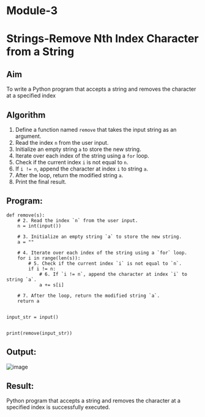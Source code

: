 # Module-3
# Strings-Remove Nth Index Character from a String

## Aim
To write a Python program that accepts a string and removes the character at a specified index

## Algorithm
1. Define a function named `remove` that takes the input string as an argument.
2. Read the index `n` from the user input.
3. Initialize an empty string `a` to store the new string.
4. Iterate over each index of the string using a `for` loop.
5. Check if the current index `i` is not equal to `n`.
6. If `i != n`, append the character at index `i` to string `a`.
7. After the loop, return the modified string `a`.
8. Print the final result.

## Program:

```
def remove(s):
    # 2. Read the index `n` from the user input.
    n = int(input())

    # 3. Initialize an empty string `a` to store the new string.
    a = ""

    # 4. Iterate over each index of the string using a `for` loop.
    for i in range(len(s)):
        # 5. Check if the current index `i` is not equal to `n`.
        if i != n:
            # 6. If `i != n`, append the character at index `i` to string `a`.
            a += s[i]

    # 7. After the loop, return the modified string `a`.
    return a


input_str = input()


print(remove(input_str))
```



## Output:
![image](https://github.com/user-attachments/assets/39f6740d-53e3-4760-8a4e-9c4997769b0c)




## Result:
Python program that accepts a string and removes the character at a specified index is successfully executed.

